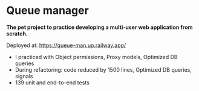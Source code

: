 # Queue manager

**The pet project to practice developing a multi-user web application from scratch.**


Deployed at: https://queue-man.up.railway.app/

- I practiced with Object permissions, Proxy models, Optimized DB queries
- During refactoring: code reduced by 1500 lines, Optimized DB queries, signals
- 139 unit and end-to-end tests


